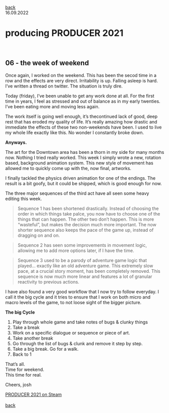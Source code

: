 
[back](thinking)<br>
16.09.2022
<h1>producing PRODUCER 2021</h1><br>
<h2>06 - the week of weekend</h2>

Once again, I worked on the weekend. This has been the secod time in a row and the effects are very direct. Irritability is up. Falling asleep is hard. I’ve written a thread on twitter. The situation is truly dire.

Today (friday), I’ve been unable to get any work done at all. For the first time in years, I feel as stressed and out of balance as in my early twenties. I’ve been eating more and moving less again.

The work itself is going well enough, it’s thecontinued  lack of good, deep rest that has eroded my quality of life. It’s really amazing how drastic and immediate the effects of these two non-weekends have been. I used to live my whole life exactly like this. No wonder I constantly broke down.

**Anyways.**

The art for the Downtown area has been a thorn in my side for many months now. Nothing I tried really worked. This week I simply wrote a new, rotation based, background animation system. This new style of movement has allowed me to quickly come up with the, now final, artworks.

I finally tackled the physics driven animation for one of the endings. The result is a bit goofy, but it could be shipped, which is good enough for now.

The three major sequences of the third act have all seen some heavy editing this week.

> Sequence 1 has been shortened drastically. Instead of choosing the order in which things take palce, you now have to choose one of the things that can happen. The other two don’t happen. This is more “wasteful”, but makes the decision much more important. The now shorter sequence also keeps the pace of the game up, instead of dragging on and on.

> Sequence 2 has seen some improvements in movement logic, allowing me to add more options later, if I have the time.

> Sequence 3 used to be a parody of adventure game logic that played… exactly like an old adventure game. This extremely slow pace, at a crucial story moment, has been completely removed. This sequence is now much more linear and features a lot of granular reactivity to previous actions.

I have also found a very good workflow that I now try to follow everyday. I call it the big cycle and it tries to ensure that I work on both micro and macro levels of the game, to not loose sight of the bigger picture.

**The big Cycle**
1. Play through whole game and take notes of bugs & clunky things
2. Take a break
3. Work on a specific dialogue or sequence or piece of art.
4. Take another break
5. Go through the list of bugs & clunk and remove it step by step.
6. Take a big break. Go for a walk.
7. Back to 1


That’s all.<br>
Time for weekend. <br>
This time for real.<br>

Cheers,
josh

<a href="https://store.steampowered.com/app/1667320/PRODUCER_2021/?beta=1" target="_blank">PRODUCER 2021 on Steam</a><br>
<br>
[back](thinking)
